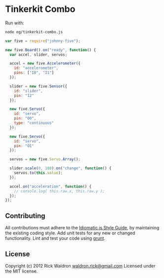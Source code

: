 # Tinkerkit Combo

Run with:
```bash
node eg/tinkerkit-combo.js
```


```javascript
var five = require("johnny-five");

new five.Board().on("ready", function() {
  var accel, slider, servos;

  accel = new five.Accelerometer({
    id: "accelerometer",
    pins: ["I0", "I1"]
  });

  slider = new five.Sensor({
    id: "slider",
    pin: "I2"
  });

  new five.Servo({
    id: "servo",
    pin: "O0",
    type: "continuous"
  });

  new five.Servo({
    id: "servo",
    pin: "O1"
  });

  servos = new five.Servo.Array();

  slider.scale(0, 180).on("change", function() {
    servos.to(this.value);
  });

  accel.on("acceleration", function() {
    // console.log( this.raw.x, this.raw.y );
  });
});

```













## Contributing
All contributions must adhere to the [Idiomatic.js Style Guide](https://github.com/rwldrn/idiomatic.js),
by maintaining the existing coding style. Add unit tests for any new or changed functionality. Lint and test your code using [grunt](https://github.com/cowboy/grunt).

## License
Copyright (c) 2012 Rick Waldron <waldron.rick@gmail.com>
Licensed under the MIT license.
